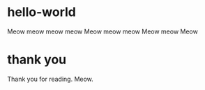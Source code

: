 # hello-world

Meow meow meow meow
Meow meow meow
Meow meow
Meow

# thank you

Thank you for reading. Meow.
